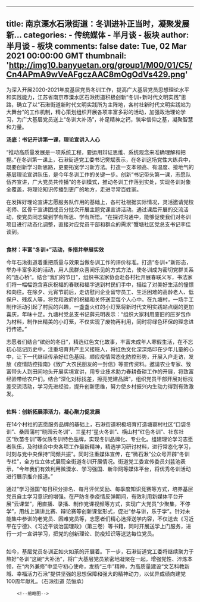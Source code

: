 
---
title: 南京溧水石湫街道：冬训进补正当时，凝聚发展新...
categories: 
    - 传统媒体
    - 半月谈 - 板块
author: 半月谈 - 板块
comments: false
date: Tue, 02 Mar 2021 00:00:00 GMT
thumbnail: 'http://img10.banyuetan.org/group1/M00/01/C5/Cn4APmA9wVeAFgczAAC8mOgOdVs429.png'
---

<div>   
<p>为深入开展2020-2021年度基层党员冬训工作，提高广大基层党员思想理论水平和实践能力，江苏省南京市溧水区石湫街道积极创新“冬训+新时代文明实践”思路，确立了以“石湫街道新时代文明实践所为主阵地，各村社新时代文明实践站为大舞台”的工作机制，精心策划组织开展各项丰富多彩的活动，加强政治理论学习，为广大基层党员送上“冬训大补汤”，补足精神之钙，筑牢信仰之基，凝聚智慧和力量。</p>
  <p><strong>汤底：书记开讲第一课，理论宣讲入人心</strong></p>
  <p>“推动高质量发展是一项系统工程，要运用辩证思维、系统观念来准确理解和把握。”在冬训第一课上，石湫街道党工委书记樊斌表示，在冬训这场党性大练兵中，既要创新学习新思路，更要拓宽学习新方法。打造一支本领高、有温度、接地气的基层理论宣讲队伍，是今年冬训工作的关键一步。创新“书记带头第一课，志愿队伍齐宣讲，广大党员共传播”的冬训模式，推动冬训工作落到实处，实现冬训对象全覆盖，将理论知识传播到更广的地方，走进寻常百姓家。</p>
  <p>在发挥好理论宣讲志愿服务队作用的基础上，各村社根据实际情况，灵活邀请党校老师、区骨干宣讲团成员分批次开展主题党课宣讲活动。通过课后开展的交流活动，使党员同志做到学有所思、学有所悟。“在探讨沟通中，能够促使我们对冬训项目进行动态化调整，直接对应党员干部和群众的需求”蟹塘社区党总支书记李佳谈到。</p>
  <p class="p_image" style="text-align:center"><img src="http://img10.banyuetan.org/group1/M00/01/C5/Cn4APmA9wVeAFgczAAC8mOgOdVs429.png" title alt referrerpolicy="no-referrer"></p>
  <p><strong>食材：丰富“冬训+”活动，多措并举展实效</strong></p>
  <p>今年石湫街道着重把质量与效果当做冬训工作的评价标准。打造“冬训+”新形态，举办丰富多彩的活动，用人民群众喜闻乐见的方式方法，使冬训成为密切党群关系的“连心桥”。结合“我们的节日”，组织书法家协会赴各村社开展春联义写，书法家们将一幅幅饱含喜庆祝福的春联和福字送到村民们手中，描绘了对美好生活的憧憬和向往。在除夕、元宵节前后，走访慰问企业留守员工、生活困难的高龄老人、低保户、残疾人等，将党和政府的祝福和关怀送至每个人心中。在九塘村，一场手工制作活动引起了村民的兴趣，一盏盏火红的小灯笼将新时代文明实践站点缀的更加喜庆，年味十足。九塘村党总支书记薛元明表示：“组织大家利用废旧的压岁包作为材料，制作出精美的小灯笼，不仅实现了废物再利用，同时将绿色环保的理念进行传递。”</p>
  <p>志愿者们结合“缤纷的冬日”，精选红色文化故事，丰富未成年人寒假生活，在不忘初心铭记历史中，注重培育共产主义接班人，将红色文化深深烙印在少年儿童的心中，让下一代继续传承好红色基因。顺应疫情常态化防控形势，开展入户走访，发放《疫情防控指南》《致广大农民朋友的一封信》等宣传资料。邀请农业专家、致富带头人到田间地头开展实境宣讲，用专业技术助力春耕备耕工作的开展，将致富经验带给农户们。结合“深化对标找差，擦亮党建品牌”，组织党员干部开展对标找差交流活动，学习先进经验，提升创新思维，努力使乡村振兴内生动力得到有效激发。</p>
  <p class="p_image" style="text-align:center"><img src="http://img9.banyuetan.org/group1/M00/01/C5/Cn4AP2A9wXCADdg8AAEqI1Ajl-8414.png" title alt referrerpolicy="no-referrer"></p>
  <p><strong>佐料：创新拓展添活力，凝心聚力促发展</strong></p>
  <p>在14个村社的志愿服务品牌的基础上，石湫街道积极培育打造塘窦村社区“口袋冬训”、桑园蒲村“晓园云冬训”、三星村“星火冬训”、横山村“红色冬训”、社东社区“欣苗冬训”等优质冬训特色品牌，实现冬训品牌化、专业化。组建理论学习志愿者队伍，及时结合中央各项工作最新精神，精选学习研讨材料，进行常态化学习，时刻与党中央保持“同频共振”。同时注重媒体宣传，在“微石湫”公众号开辟“冬训专栏”，全方位立体式展现全街道冬训开展情况。街道党工委宣传委员刘芸池表示，“今年我们有效利用微溧水、学习强国、新华网等媒体平台，将优秀冬训活动进行展示推介报道。”</p>
  <p>通过“学习强国”每日积分排名、每月评优奖励、每季度知识竞赛等方式，培养基层党员自主学习意识的增强。在严防冬季疫情反弹期间，有效利用新媒体平台开展“云课堂”，用直播、录播、制作党课视频等方式，实现广大党员“少聚集，不停学”，用线上演讲比赛、辩论赛等创新课堂形式，促进“参与讲，乐于学”。针对未能集中参训的老党员、困难党员等，志愿者们精心选择送学内容，不仅送去《习近平在宁德》、《习近平谈治国理政》（第三卷）等书籍，同时开展送学上门服务，进行一对一宣讲学习，把党的创新理论、防疫知识等送达每位党员。</p>
  <p class="p_image" style="text-align:center"><img src="http://img7.banyuetan.org/group1/M00/01/C5/Cn4AP2A9wXCAODykAAD8h-BWJa0663.png" title alt referrerpolicy="no-referrer"></p>
  <p>如今，基层党员冬训正如火如荼的开展着。下一步，石湫街道党工委将继续聚力于熬好“冬训”这碗“大补汤”，将广大基层党员紧密地凝聚在一起，增强党性、淬炼本领，在“内外兼修”中坚守初心使命，发扬“三牛”精神，为高质量建设“文艺科教新城、幸福活力石湫”提供坚强的思想保障和强大的精神动力，以优异成绩向建党100周年献礼。（石湫街道 范恒承）</p>
  <p></p>
 
        <!--缩略图-->
              
</div>
            